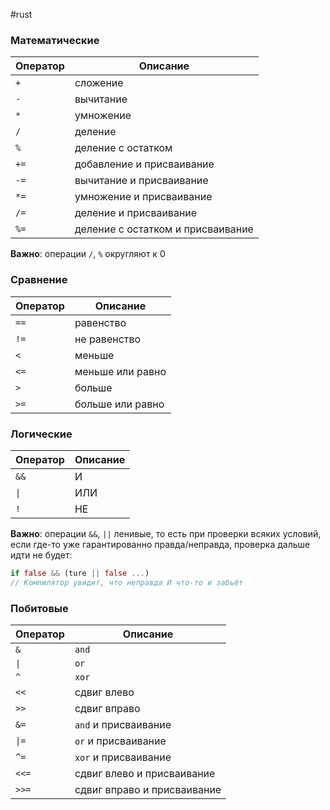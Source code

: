 #rust 
### Математические

|Оператор|Описание|
|---|---|
|`+`|сложение|
|`-`|вычитание|
|`*`|умножение|
|`/`|деление|
|`%`|деление с остатком|
|`+=`|добавление и присваивание|
|`-=`|вычитание и присваивание|
|`*=`|умножение и присваивание|
|`/=`|деление и присваивание|
|`%=`|деление с остатком и присваивание|

**Важно**: операции `/`, `%` округляют к 0

### Сравнение

|Оператор|Описание|
|---|---|
|`==`|равенство|
|`!=`|не равенство|
|`<`|меньше|
|`<=`|меньше или равно|
|`>`|больше|
|`>=`|больше или равно|

### Логические

|Оператор|Описание|
|---|---|
|`&&`|И|
|`\|`|ИЛИ|
|`!`|НЕ|

**Важно**: операции `&&`, `||` ленивые, то есть при проверки всяких условий, если где-то уже гарантированно правда/неправда, проверка дальше идти не будет:

```rust
if false && (ture || false ...) 
// Компилятор увидит, что неправда И что-то и забьёт
```

### Побитовые

|Оператор|Описание|
|---|---|
|`&`|`and`|
|`\|`|`or`|
|`^`|`xor`|
|`<<`|сдвиг влево|
|`>>`|сдвиг вправо|
|`&=`|`and` и присваивание|
|`\|=`|`or` и присваивание|
|`^=`|`xor` и присваивание|
|`<<=`|сдвиг влево и присваивание|
|`>>=`|сдвиг вправо и присваивание|